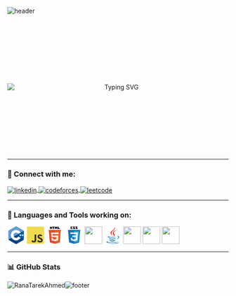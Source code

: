 ![header](https://capsule-render.vercel.app/api?type=waving&height=300&color=gradient&customColorList=18&text=Welcome%20to%20my%20GitHub!%20💕&textBg=false&fontSize=50&animation=twinkling&fontColor=ffffff)

<div align="center" style="display: flex; justify-content: center; align-items: center; height: 300px; width: 100%; overflow: hidden;">   
  <img
    src="https://readme-typing-svg.herokuapp.com?font=Pacifico&size=30&duration=3000&pause=1000&color=FFB6C1&center=true&vCenter=true&width=800&lines=Welcome+I+am+Rana+Tarek+Ahmed+💻;Fullstack+Developer+%F0%9F%8C%9F;Passionate+about+Coding+and+Design+%F0%9F%93%90"
    alt="Typing SVG"
    style="width: 100%; max-width: 900px; height: auto; text-align: center;"
  />
</div>

---

### 🌸 Connect with me:
<p align="left"> 
  <a href="https://linkedin.com/in/rana-tarek-ahmed-7b53972b7" target="blank">
    <img align="center" src="https://cdn-icons-png.flaticon.com/512/174/174857.png" alt="linkedin" height="30" width="30" />
  </a>
  <a href="https://codeforces.com/profile/RanaTarekAhmed" target="blank">
    <img align="center" src="https://encrypted-tbn0.gstatic.com/images?q=tbn:ANd9GcQFtDsTEfs3adnrB-FjulnTaSH6mMoP_7ea_g&s" alt="codeforces" height="30" width="30" />
  </a>
  <a href="https://www.leetcode.com/RanaTarek" target="blank">
    <img align="center" src="https://cdn.iconscout.com/icon/free/png-256/free-leetcode-3521542-2944960.png" alt="leetcode" height="30" width="30" />
  </a>
</p>

---

### 💖 Languages and Tools working on:
<p align="left"> 
  <a href="#"><img src="https://raw.githubusercontent.com/devicons/devicon/master/icons/cplusplus/cplusplus-original.svg" width="40" height="40" /></a>
  <a href="#"><img src="https://raw.githubusercontent.com/devicons/devicon/master/icons/javascript/javascript-original.svg" width="40" height="40" /></a>
  <a href="#"><img src="https://raw.githubusercontent.com/devicons/devicon/master/icons/html5/html5-original-wordmark.svg" width="40" height="40" /></a>
  <a href="#"><img src="https://raw.githubusercontent.com/devicons/devicon/master/icons/css3/css3-original-wordmark.svg" width="40" height="40" /></a>
  <a href="#"><img src="https://cdn.worldvectorlogo.com/logos/django.svg" width="40" height="40" /></a>
  <a href="#"><img src="https://raw.githubusercontent.com/devicons/devicon/master/icons/java/java-original.svg" width="40" height="40" /></a>
  <a href="#"><img src="https://upload.wikimedia.org/wikipedia/commons/0/0b/Qt_logo_2016.svg" width="40" height="40" /></a>
  <a href="#"><img src="https://www.vectorlogo.zone/logos/figma/figma-icon.svg" width="40" height="40" /></a>
  <a href="#"><img src="https://www.svgrepo.com/show/303229/microsoft-sql-server-logo.svg" width="40" height="40" /></a>
</p>

---

### 📊 GitHub Stats<p align="left">
<p><img align="left" src="https://github-readme-stats.vercel.app/api/top-langs?username=RanaTarekAhmed&show_icons=true&locale=en&layout=compact&theme=transparent" alt="RanaTarekAhmed" /></p>



![footer](https://capsule-render.vercel.app/api?type=waving&height=150&color=gradient&customColorList=18&section=footer)






<!--
**RanaTarekAhmed/ranatarekahmed** is a ✨ _special_ ✨ repository because its `README.md` (this file) appears on your GitHub profile.

Here are some ideas to get you started:

- 🔭 I’m currently working on ...
- 🌱 I’m currently learning ...
- 👯 I’m looking to collaborate on ...
- 🤔 I’m looking for help with ...
- 💬 Ask me about ...
- 📫 How to reach me: ...
- 😄 Pronouns: ...
- ⚡ Fun fact: ...
-->
